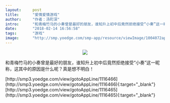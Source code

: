 ```yaml
---
layout:     post
title:      "爱情爱情游戏"
author:     "作者：汤町深"
intro:      "和青梅竹马的小奏曾是最好的朋友，谁知升上初中后竟然拒绝接受“小奏”这一昵称，这其中的原因是什么呢？真是想不明白！"
date:       "2018-02-14 16:56:58"
tags:       "游戏"
image:      "http://smp.yoedge.com/smp-app/resource/viewImage/1004072appline.png"
---
```

<div style="text-align: center">
<p><img src="http://smp.yoedge.com/smp-app/resource/viewImage/1004072appline.png"/></p>
</div>
<p class="post-meta">
<span>和青梅竹马的小奏曾是最好的朋友，谁知升上初中后竟然拒绝接受“小奏”这一昵称，这其中的原因是什么呢？真是想不明白！</span>
</p>
[http://smp3.yoedge.com/view/gotoAppLine/1116466](http://smp3.yoedge.com/view/gotoAppLine/1116466){:target="_blank"}
[http://smp3.yoedge.com/view/gotoAppLine/1116465](http://smp3.yoedge.com/view/gotoAppLine/1116465){:target="_blank"}


